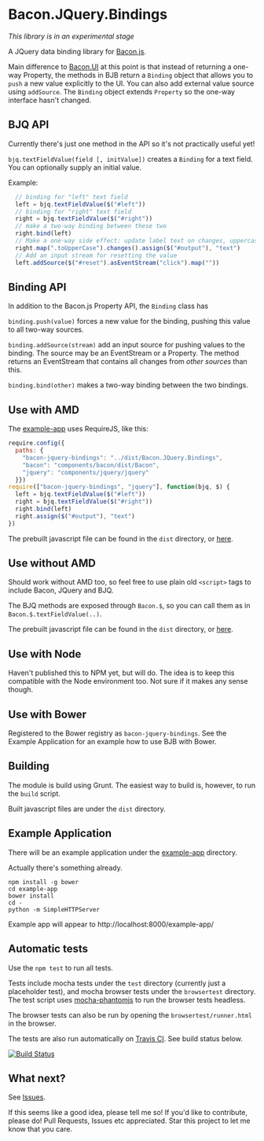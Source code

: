 # Bacon.JQuery.Bindings

*This library is in an experimental stage*

A JQuery data binding library for [Bacon.js](https://github.com/raimohanska/bacon.js).

Main difference to [Bacon.UI](https://github.com/raimohanska/Bacon.UI.js) 
at this point is that instead of returning a 
one-way Property, the methods in BJB return a `Binding` object that
allows you to `push` a new value explicitly to the UI. You can also add
external value source using `addSource`. The `Binding` object extends
`Property` so the one-way interface hasn't changed.

## BJQ API

Currently there's just one method in the API so it's not practically
useful yet!

`bjq.textFieldValue(field [, initValue])` creates a `Binding` for a text field. 
You can optionally supply an initial value.

Example:

```js
  // binding for "left" text field
  left = bjq.textFieldValue($("#left"))
  // binding for "right" text field
  right = bjq.textFieldValue($("#right"))
  // make a two-way binding between these two
  right.bind(left)
  // Make a one-way side effect: update label text on changes, uppercase
  right.map(".toUpperCase").changes().assign($("#output"), "text")
  // Add an input stream for resetting the value
  left.addSource($("#reset").asEventStream("click").map(""))
```

## Binding API

In addition to the Bacon.js Property API, the `Binding` class has

`binding.push(value)` forces a new value for the binding, pushing this
value to all two-way sources.

`binding.addSource(stream)` add an input source for pushing values to
the binding. The source may be an EventStream or a Property. The method
returns an EventStream that contains all changes from *other sources*
than this.

`binding.bind(other)` makes a two-way binding between the two bindings.

## Use with AMD

The [example-app](https://github.com/raimohanska/bacon-jquery-bindings/tree/master/example-app) uses RequireJS, like this:

```js
require.config({
  paths: {
    "bacon-jquery-bindings": "../dist/Bacon.JQuery.Bindings",
    "bacon": "components/bacon/dist/Bacon",
    "jquery": "components/jquery/jquery"
  }})
require(["bacon-jquery-bindings", "jquery"], function(bjq, $) {
  left = bjq.textFieldValue($("#left"))
  right = bjq.textFieldValue($("#right"))
  right.bind(left)
  right.assign($("#output"), "text")
})
```

The prebuilt javascript file can be found in the `dist` directory, or [here](https://raw.github.com/raimohanska/bacon-jquery-bindings/master/dist/Bacon.JQuery.Bindings.js).

## Use without AMD

Should work without AMD too, so feel free to use plain old `<script>` tags to include Bacon, JQuery and BJQ.

The BJQ methods are exposed through `Bacon.$`, so you can call them as in `Bacon.$.textFieldValue(..)`.

The prebuilt javascript file can be found in the `dist` directory, or [here](https://raw.github.com/raimohanska/bacon-jquery-bindings/master/dist/Bacon.JQuery.Bindings.js).

## Use with Node

Haven't published this to NPM yet, but will do. The idea is to keep this compatible with the Node environment too. Not sure if it makes any sense though.

## Use with Bower

Registered to the Bower registry as `bacon-jquery-bindings`. See the
Example Application for an example how to use BJB with Bower.

## Building

The module is build using Grunt. The easiest way to build is, however,
to run the `build` script.

Built javascript files are under the `dist` directory.

## Example Application

There will be an example application under the [example-app](https://github.com/raimohanska/bacon-jquery-bindings/tree/master/example-app) directory.

Actually there's something already.

    npm install -g bower
    cd example-app
    bower install
    cd -
    python -m SimpleHTTPServer

Example app will appear to http://localhost:8000/example-app/

## Automatic tests

Use the `npm test` to run all tests.

Tests include mocha tests under the `test` directory (currently just a
placeholder test), and mocha browser tests under the `browsertest`
directory. The test script uses [mocha-phantomjs](http://metaskills.net/mocha-phantomjs/) to run the browser tests headless.

The browser tests can also be run by opening the
`browsertest/runner.html` in the browser.

The tests are also run automatically on [Travis CI](https://travis-ci.org/). See build status below.

[![Build Status](https://travis-ci.org/raimohanska/bacon-jquery-bindings.png)](https://travis-ci.org/raimohanska/bacon-jquery-bindings)

## What next?

See [Issues](https://github.com/raimohanska/bacon-jquery-bindings/issues).

If this seems like a good idea, please tell me so! If you'd like to
contribute, please do! Pull Requests, Issues etc appreciated. Star this project to let me know that you care.

